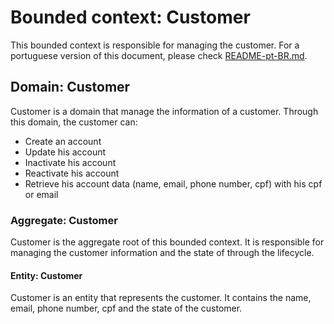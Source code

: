 # Bounded context: Customer
This bounded context is responsible for managing the customer.
For a portuguese version of this document, please check [README-pt-BR.md](README-pt-BR.md).
## Domain: Customer
Customer is a domain that manage the information of a customer.
Through this domain, the customer can:
- Create an account
- Update his account
- Inactivate his account
- Reactivate his account
- Retrieve his account data (name, email, phone number, cpf) with his cpf or email

### Aggregate: Customer
Customer is the aggregate root of this bounded context. It is responsible for managing the customer information and
the state of through the lifecycle.
#### Entity: Customer
Customer is an entity that represents the customer. It contains the name, email, phone number, cpf and the state of the customer.
